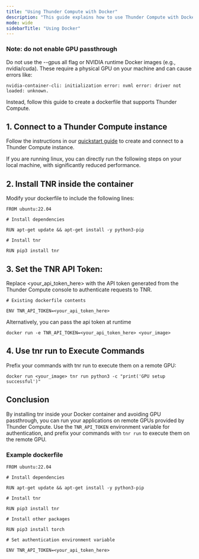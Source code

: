 ```yaml
---
title: "Using Thunder Compute with Docker"
description: "This guide explains how to use Thunder Compute with Docker from within a Thunder Compute instance"
mode: wide
sidebarTitle: "Using Docker"
---
```


### Note: do not enable GPU passthrough

Do not use the --gpus all flag or NVIDIA runtime Docker images (e.g., nvidia/cuda). These require a physical GPU on your machine and can cause errors like:

`nvidia-container-cli: initialization error: nvml error: driver not loaded: unknown.`

Instead, follow this guide to create a dockerfile that supports Thunder Compute.

## 1. Connect to a Thunder Compute instance

Follow the instructions in our [quickstart guide](https://docs.thundercompute.com/docs/quickstart) to create and connect to a Thunder Compute instance.

If you are running linux, you can directly run the following steps on your local machine, with significantly reduced performance.

## 2. Install TNR inside the container

Modify your dockerfile to include the following lines:

```
FROM ubuntu:22.04

# Install dependencies

RUN apt-get update && apt-get install -y python3-pip

# Install tnr

RUN pip3 install tnr
```

## 3. Set the TNR API Token:

Replace <your_api_token_here> with the API token generated from the Thunder Compute console to authenticate requests to TNR.

```
# Existing dockerfile contents

ENV TNR_API_TOKEN=<your_api_token_here>
```

Alternatively, you can pass the api token at runtime

```
docker run -e TNR_API_TOKEN=<your_api_token_here> <your_image>
```

## 4. Use tnr run to Execute Commands

Prefix your commands with tnr run to execute them on a remote GPU:

```
docker run <your_image> tnr run python3 -c "print('GPU setup successful')"
```

## Conclusion

By installing tnr inside your Docker container and avoiding GPU passthrough, you can run your applications on remote GPUs provided by Thunder Compute. Use the `TNR_API_TOKEN` environment variable for authentication, and prefix your commands with `tnr run` to execute them on the remote GPU.

### Example dockerfile

```
FROM ubuntu:22.04

# Install dependencies

RUN apt-get update && apt-get install -y python3-pip

# Install tnr

RUN pip3 install tnr

# Install other packages

RUN pip3 install torch

# Set authentication environment variable

ENV TNR_API_TOKEN=<your_api_token_here>
```
